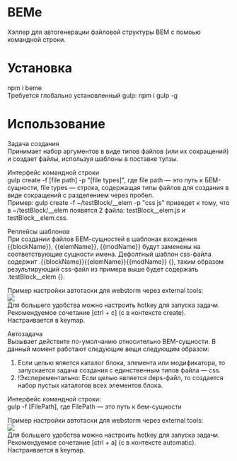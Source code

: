 BEMe
==================

Хэлпер для автогенерации файловой структуры BEM с помоью командной строки.

Установка
==
npm i beme  
Требуется глобально установленный gulp: npm i gulp -g

Использование
==

Задача создания  
Принимает набор аргументов в виде типов файлов (или их сокращений) и создает файлы, используя шаблоны в поставке тулзы.

Интерфейс командной строки  
gulp create -f [file path] -p "[file types]", где file path — это путь к БЕМ-сущности, file types — строка, содержащая типы файлов для создания в виде сокращений с разделением через пробел.  
Пример: gulp create -f ~/testBlock/__elem -p "css js" приведет к тому, что в ~/testBlock/__elem появятся 2 файла: testBlock__elem.js и testBlock__elem.css.

Реплейсы шаблонов  
При создании файлов БЕМ-сущностей в шаблонах вхождения {{blockName}}, {{elemName}}, {{modName}} будут заменены на соответствующие сущности имена. Дефолтный шаблон css-файла содержит .{{blockName}}{{elemName}}{{modName}} {}, таким образом результирующий css-файл из примера выше будет содержать .testBlock__elem {}.

Пример настройки автотаски для webstorm через external tools:  
![](http://jing.yandex-team.ru/files/f0rmat1k/2015-01-25_1632.png)  
Для большего удобства можно настроить hotkey для запуска задачи. Рекомендуемое сочетание [ctrl + c] (c в контексте create). Настраивается в keymap.

Автозадача  
Вызывает действите по-умолчанию относительно BEM-сущности. В данный момент работают следующие вещи следующим образом:  
1. Если целью яляется каталог блока, элемента или модификатора, то запускается задача создания с единственным типов файла — css.
2. !Эксперементально: Если целью является deps-файл, то создается набор пустых каталогов всех элементов блока.

Интерфейс командной строки:  
gulp -f [FilePath], где FilePath — это путь к бем-сущности  

Пример настройки автотаски для webstorm через external tools:  
![](http://jing.yandex-team.ru/files/f0rmat1k/2015-01-25_1504.png)  
Для большего удобства можно настроить hotkey для запуска задачи. Рекомендуемое сочетание [ctrl + a] (c в контексте automatic). Настраивается в keymap.
